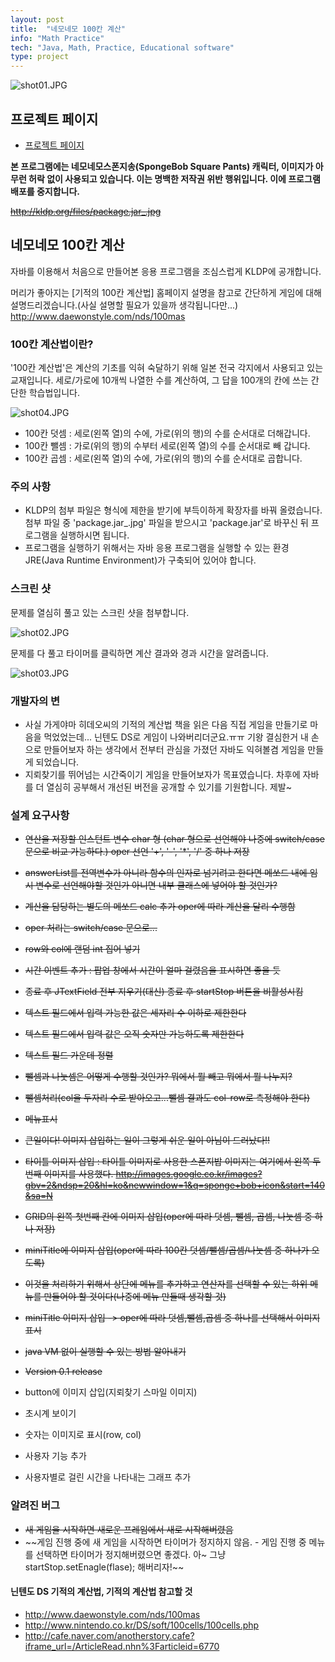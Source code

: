 ```yaml
---
layout: post
title:  "네모네모 100칸 계산"
info: "Math Practice"
tech: "Java, Math, Practice, Educational software"
type: project
---
```


![shot01.JPG](/assets/img/project_mathpractice/shot01.jpg)

## 프로젝트 페이지

* [프로젝트 페이지](https://wiki.kldp.org/wiki.php/MathPractice)

**본 프로그램에는 네모네모스폰지송(SpongeBob Square Pants) 캐릭터, 이미지가 아무런 허락 없이 사용되고 있습니다. 이는 명백한 저작권 위반 행위입니다. 이에 프로그램 배포를 중지합니다.**

~~<http://kldp.org/files/package.jar_.jpg>~~

## 네모네모 100칸 계산

자바를 이용해서 처음으로 만들어본 응용 프로그램을 조심스럽게 KLDP에 공개합니다.

머리가 좋아지는 [기적의 100칸 계산법] 홈페이지 설명을 참고로 간단하게 게임에 대해 설명드리겠습니다.(사실 설명할 필요가 있을까 생각됩니다만...)
<http://www.daewonstyle.com/nds/100mas>

### 100칸 계산법이란?

'100칸 계산법'은 계산의 기초를 익혀 숙달하기 위해 일본 전국 각지에서 사용되고 있는 교재입니다. 세로/가로에 10개씩 나열한 수를 계산하여, 그 답을 100개의 칸에 쓰는 간단한 학습법입니다.

![shot04.JPG](/assets/img/project_mathpractice/shot04.jpg)

 * 100칸 덧셈 : 세로(왼쪽 열)의 수에, 가로(위의 행)의 수를 순서대로 더해갑니다.
 * 100칸 뺄셈 : 가로(위의 행)의 수부터 세로(왼쪽 열)의 수를 순서대로 빼 갑니다.
 * 100칸 곱셈 : 세로(왼쪽 열)의 수에, 가로(위의 행)의 수를 순서대로 곱합니다.

### 주의 사항

 * KLDP의 첨부 파일은 형식에 제한을 받기에 부득이하게 확장자를 바꿔 올렸습니다. 첨부 파일 중 'package.jar_.jpg' 파일을 받으시고 'package.jar'로 바꾸신 뒤 프로그램을 실행하시면 됩니다.
 * 프로그램을 실행하기 위해서는 자바 응용 프로그램을 실행할 수 있는 환경 JRE(Java Runtime Environment)가 구축되어 있어야 합니다.

### 스크린 샷

문제를 열심히 풀고 있는 스크린 샷을 첨부합니다.

![shot02.JPG](/assets/img/project_mathpractice/shot02.jpg)

문제를 다 풀고 타이머를 클릭하면 계산 결과와 경과 시간을 알려줍니다.

![shot03.JPG](/assets/img/project_mathpractice/shot03.jpg)

### 개발자의 변

 * 사실 가게야마 히데오씨의 기적의 계산법 책을 읽은 다음 직접 게임을 만들기로 마음을 먹었었는데... 닌텐도 DS로 게임이 나와버리더군요.ㅠㅠ 기왕 결심한거 내 손으로 만들어보자 하는 생각에서 전부터 관심을 가졌던 자바도 익혀볼겸 게임을 만들게 되었습니다. 
 * 지뢰찾기를 뛰어넘는 시간죽이기 게임을 만들어보자가 목표였습니다. 차후에 자바를 더 열심히 공부해서 개선된 버전을 공개할 수 있기를 기원합니다. 제발~

### 설계 요구사항

 * ~~연산을 저장할 인스턴트 변수 char 형 (char 형으로 선언해야 나중에 switch/case문으로 비교 가능하다.) oper 선언 '+', '-', '\*', '/' 중 하나 저장~~
 * ~~answerList를 전역변수가 아니라 함수의 인자로 넘기려고 한다면 메쏘드 내에 임시 변수로 선언해야할 것인가 아니면 내부 클래스에 넣어야 할 것인가?~~
 * ~~계산을 담당하는 별도의 메쏘드 calc 추가 oper에 따라 계산을 달리 수행함~~
 * ~~oper 처리는 switch/case 문으로...~~
 * ~~row와 col에 랜덤 int 집어 넣기~~
 * ~~시간 이벤트 추가 : 팝업 창에서 시간이 얼마 걸렸음을 표시하면 좋을 듯~~
 * ~~종료 후 JTextField 전부 지우기(대신) 종료 후 startStop 버튼을 비활성시킴~~
 * ~~텍스트 필드에서 입력 가능한 값은 세자리 수 이하로 제한한다~~
 * ~~텍스트 필드에서 입력 값은 오직 숫자만 가능하도록 제한한다~~
 * ~~텍스트 필드 가운데 정렬~~
 * ~~뺄셈과 나눗셈은 어떻게 수행할 것인가?  뭐에서 뭘 빼고 뭐에서 뭘 나누지?~~
 * ~~뺄셈처리(col을 두자리 수로 받아오고...뺄셈 결과도 col-row로 측정해야 한다)~~
 * ~~메뉴표시~~
 * ~~큰일이다! 이미지 삽입하는 일이 그렇게 쉬운 일이 아님이 드러났다!!~~
 * ~~타이틀 이미지 삽입 : 타이틀 이미지로 사용한 스폰지밥 이미지는 여기에서 왼쪽 두번째 이미지를 사용했다. <http://images.google.co.kr/images?gbv=2&ndsp=20&hl=ko&newwindow=1&q=sponge+bob+icon&start=140&sa=N>~~
 * ~~GRID의 왼쪽 첫번째 칸에 이미지 삽입(oper에 따라 덧셈, 뺄셈, 곱셈, 나눗셈 중 하나 저장)~~
 * ~~miniTitle에 이미지 삽입(oper에 따라 100칸 덧셈/뺄셈/곱셈/나눗셈 중 하나가 오도록)~~
 * ~~이것을 처리하기 위해서 상단에 메뉴를 추가하고 연산자를 선택할 수 있는 하위 메뉴를 만들어야 할 것이다(나중에 메뉴 만들때 생각할 것)~~
 * ~~miniTitle 이미지 삽입 -> oper에 따라 덧셈,뺄셈,곱셈 중 하나를 선택해서 이미지 표시~~
 * ~~java VM 없이 실행할 수 있는 방법 알아내기~~
 * ~~Version 0.1 release~~

 * button에 이미지 삽입(지뢰찾기 스마일 이미지)
 * 초시계 보이기
 * 숫자는 이미지로 표시(row, col)
 * 사용자 기능 추가
 * 사용자별로 걸린 시간을 나타내는 그래프 추가

### 알려진 버그

 * ~~새 게임을 시작하면 새로운 프레임에서 새로 시작해버렸음~~
 * ~~게임 진행 중에 새 게임을 시작하면 타이머가 정지하지 않음. - 게임 진행 중 메뉴를 선택하면 타이머가 정지해버렸으면 좋겠다. 아~ 그냥 startStop.setEnagle(flase); 해버리자!~~

#### 닌텐도 DS 기적의 계산법, 기적의 계산법 참고할 것
 * <http://www.daewonstyle.com/nds/100mas>
 * <http://www.nintendo.co.kr/DS/soft/100cells/100cells.php>
 * <http://cafe.naver.com/anotherstory.cafe?iframe_url=/ArticleRead.nhn%3Farticleid=6770>




